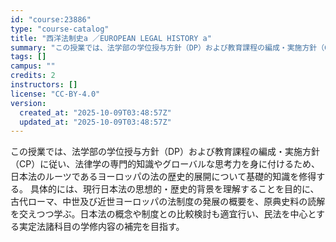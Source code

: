 ```yaml
---
id: "course:23886"
type: "course-catalog"
title: "西洋法制史a ／EUROPEAN LEGAL HISTORY a"
summary: "この授業では、法学部の学位授与方針（DP）および教育課程の編成・実施方針（CP）に従い、法律学の専門的知識やグローバルな思考力を身に付けるため、日本法のルーツであるヨーロッパの法の歴史的展開について基礎的知識を修得する。 具体的には、現行日…"
tags: []
campus: ""
credits: 2
instructors: []
license: "CC-BY-4.0"
version:
  created_at: "2025-10-09T03:48:57Z"
  updated_at: "2025-10-09T03:48:57Z"
---
```

この授業では、法学部の学位授与方針（DP）および教育課程の編成・実施方針（CP）に従い、法律学の専門的知識やグローバルな思考力を身に付けるため、日本法のルーツであるヨーロッパの法の歴史的展開について基礎的知識を修得する。 具体的には、現行日本法の思想的・歴史的背景を理解することを目的に、古代ローマ、中世及び近世ヨーロッパの法制度の発展の概要を、原典史料の読解を交えつつ学ぶ。日本法の概念や制度との比較検討も適宜行い、民法を中心とする実定法諸科目の学修内容の補完を目指す。

